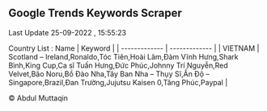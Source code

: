 

## Google Trends Keywords Scraper 
 
Last Update 25-09-2022 , 15:55:23

Country List :
 Name  | Keyword |
| ------------- | ------------- |
| VIETNAM | Scotland – Ireland,Ronaldo,Tóc Tiên,Hoài Lâm,Đàm Vĩnh Hưng,Shark Bình,King Cup,Ca sĩ Tuấn Hưng,Đức Phúc,Johnny Trí Nguyễn,Red Velvet,Bão Noru,Bồ Đào Nha,Tây Ban Nha – Thụy Sĩ,Ấn Độ – Singapore,Brazil,Đan Trường,Jujutsu Kaisen 0,Tăng Phúc,Paypal |



© Abdul Muttaqin 
